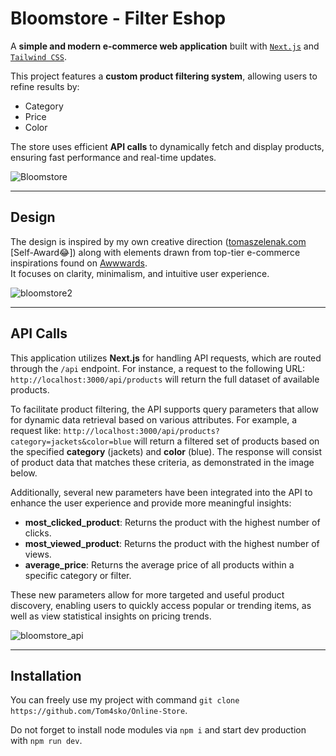 # Bloomstore - Filter Eshop

A **simple and modern e-commerce web application** built with [`Next.js`](https://nextjs.org/) and [`Tailwind CSS`](https://tailwindcss.com/).

This project features a **custom product filtering system**, allowing users to refine results by:
- Category  
- Price  
- Color  

The store uses efficient **API calls** to dynamically fetch and display products, ensuring fast performance and real-time updates.

![Bloomstore](https://github.com/user-attachments/assets/a66041d8-77c0-410a-a0dc-4df18f432ccd)

---

## Design

The design is inspired by my own creative direction ([tomaszelenak.com](https://www.tomaszelenak.com) [Self-Award😂]) along with elements drawn from top-tier e-commerce inspirations found on [Awwwards](https://www.awwwards.com/).  
It focuses on clarity, minimalism, and intuitive user experience.

![bloomstore2](https://github.com/user-attachments/assets/05456632-c227-4ca5-8b00-0d62eff0317d)

---

## API Calls

This application utilizes **Next.js** for handling API requests, which are routed through the `/api` endpoint. For instance, a request to the following URL: ```http://localhost:3000/api/products``` will return the full dataset of available products.

To facilitate product filtering, the API supports query parameters that allow for dynamic data retrieval based on various attributes. For example, a request like: ```http://localhost:3000/api/products?category=jackets&color=blue``` will return a filtered set of products based on the specified **category** (jackets) and **color** (blue). The response will consist of product data that matches these criteria, as demonstrated in the image below.

Additionally, several new parameters have been integrated into the API to enhance the user experience and provide more meaningful insights:
- **most_clicked_product**: Returns the product with the highest number of clicks.
- **most_viewed_product**: Returns the product with the highest number of views.
- **average_price**: Returns the average price of all products within a specific category or filter.

These new parameters allow for more targeted and useful product discovery, enabling users to quickly access popular or trending items, as well as view statistical insights on pricing trends.


![bloomstore_api](https://github.com/user-attachments/assets/94eb438e-a1de-48c0-bc05-ab2bfeeca046)

---

## Installation

You can freely use my project with command ```git clone https://github.com/Tom4sko/Online-Store```. 

Do not forget to install node modules via ```npm i``` and start dev production with ```npm run dev```.

